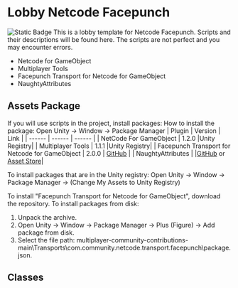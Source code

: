 # Lobby Netcode Facepunch

![Static Badge](https://img.shields.io/badge/2021.3.21f1-Unity?style=for-the-badge&logo=Unity&label=Unity&labelColor=black&color=gray)
This is a lobby template for Netcode Facepunch. Scripts and their descriptions will be found here. The scripts are not perfect and you may encounter errors.

- Netcode for GameObject
- Multiplayer Tools
- Facepunch Transport for Netcode for GameObject
- NaughtyAttributes

## Assets Package
If you will use scripts in the project, install packages:
How to install the package: Open Unity -> Window -> Package Manager
| Plugin | Version | Link | 
| ------ | ------ | ------ |
| NetCode For GameObject | 1.2.0 |Unity Registry| 
| Multiplayer Tools | 1.1.1 |Unity Registry|
| Facepunch Transport for Netcode for GameObject | 2.0.0 | [GitHub](https://www.example.com) |
| NaughtyAttributes |  |[GitHub](https://github.com/dbrizov/NaughtyAttributes) or  [Asset Store](https://assetstore.unity.com/packages/tools/utilities/naughtyattributes-129996)|

To install packages that are in the Unity registry: Open Unity -> Window -> Package Manager -> (Change My Assets to Unity Registry)

To install "Facepunch Transport for Netcode for GameObject", download the repository. To install packages from disk:
1. Unpack the archive.
2. Open Unity -> Window -> Package Manager -> Plus (Figure) -> Add package from disk.
3. Select the file path: multiplayer-community-contributions-main\Transports\com.community.netcode.transport.facepunch\package.json.

## Classes

